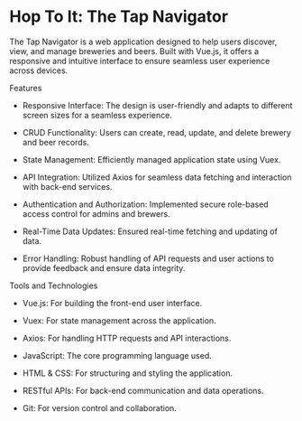 # Hop To It: The Tap Navigator
The Tap Navigator is a web application designed to help users discover, view, and manage breweries and beers. Built with Vue.js, it offers a responsive and intuitive interface to ensure seamless user experience across devices.

Features
- Responsive Interface: The design is user-friendly and adapts to different screen sizes for a seamless experience.

- CRUD Functionality: Users can create, read, update, and delete brewery and beer records.

- State Management: Efficiently managed application state using Vuex.

- API Integration: Utilized Axios for seamless data fetching and interaction with back-end services.

- Authentication and Authorization: Implemented secure role-based access control for admins and brewers.

- Real-Time Data Updates: Ensured real-time fetching and updating of data.

- Error Handling: Robust handling of API requests and user actions to provide feedback and ensure data integrity.

Tools and Technologies
- Vue.js: For building the front-end user interface.

- Vuex: For state management across the application.

- Axios: For handling HTTP requests and API interactions.

- JavaScript: The core programming language used.

- HTML & CSS: For structuring and styling the application.

- RESTful APIs: For back-end communication and data operations.

- Git: For version control and collaboration.

